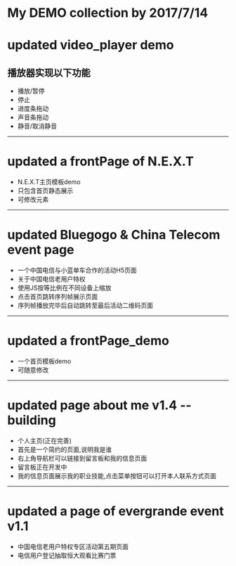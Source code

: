 My DEMO collection    by 2017/7/14  
===================================

updated video_player demo  
=====
播放器实现以下功能
--------------------
* 播放/暂停
* 停止
* 进度条拖动
* 声音条拖动
* 静音/取消静音
---
updated a frontPage of N.E.X.T  
=============
* N.E.X.T主页模板demo
* 只包含首页静态展示
* 可修改元素
---
updated Bluegogo & China Telecom event page  
===
* 一个中国电信与小蓝单车合作的活动H5页面
* 关于中国电信老用户特权
* 使用JS按等比例在不同设备上缩放
* 点击首页跳转序列帧展示页面
* 序列帧播放完毕后自动跳转至最后活动二维码页面

---
updated a frontPage_demo  
===
* 一个首页模板demo
* 可随意修改
---
updated page about me v1.4 --building  
===
* 个人主页(正在完善)
* 首先是一个简约的页面,说明我是谁
* 右上角导航栏可以链接到留言板和我的信息页面
* 留言板正在开发中
* 我的信息页面展示我的职业技能,点击菜单按钮可以打开本人联系方式页面
---
updated a page of evergrande event v1.1  
===
* 中国电信老用户特权专区活动第五期页面
* 电信用户登记抽取恒大观看比赛门票
